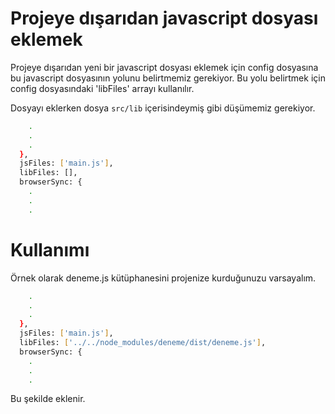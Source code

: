 # Projeye dışarıdan javascript dosyası eklemek

Projeye dışarıdan yeni bir javascript dosyası eklemek için config dosyasına bu javascript dosyasının yolunu belirtmemiz gerekiyor. Bu yolu belirtmek için config dosyasındaki 'libFiles' arrayı kullanılır.

Dosyayı eklerken dosya `src/lib` içerisindeymiş gibi düşümemiz gerekiyor.

```bash
    .
    .
    .
  },
  jsFiles: ['main.js'],
  libFiles: [],
  browserSync: {
    .
    .
    .
```

# Kullanımı

Örnek olarak deneme.js kütüphanesini projenize kurduğunuzu varsayalım.

```bash
    .
    .
    .
  },
  jsFiles: ['main.js'],
  libFiles: ['../../node_modules/deneme/dist/deneme.js'],
  browserSync: {
    .
    .
    .
```

Bu şekilde eklenir.
